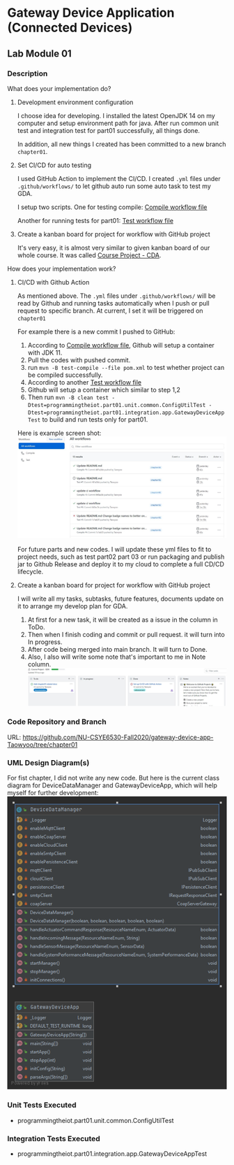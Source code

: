 # Gateway Device Application (Connected Devices)

## Lab Module 01

<!-- Be sure to implement all the PIOT-GDA-* issues (requirements) listed at [PIOT-INF-01-001 - Chapter 01](https://github.com/orgs/programming-the-iot/projects/1#column-9974937). -->

### Description

<!-- NOTE: Include two full paragraphs describing your implementation approach by answering the questions listed below. -->

What does your implementation do?

1. Development environment configuration
    
    I choose idea for developing. I installed the latest OpenJDK 14 on my computer and setup environment path for java. After run common unit test and integration test for part01 successfully, all things done.

    In addition, all new things I created has been committed to a new branch `chapter01`.

2. Set CI/CD for auto testing
   
    I used GitHub Action to implement the CI/CD. I created `.yml` files under `.github/workflows/` to let github auto run some auto task to test my GDA.

    I setup two scripts. One for testing compile: [Compile workflow file](../../.github/workflows/maven2.yml)

    Another for running tests for part01: [Test workflow file](../../.github/workflows/maven.yml)

3. Create a kanban board for project for workflow with GitHub project
   
    It's very easy, it is almost very similar to given kanban board of our whole course.
    It was called [Course Project - CDA](https://github.com/NU-CSYE6530-Fall2020/constrained-device-app-Taowyoo/projects/1).

How does your implementation work?

1. CI/CD with Github Action
   
    As mentioned above. The `.yml` files under `.github/workflows/` will be read by Github and running tasks automatically when I push or pull request to specific branch. At current, I set it will be triggered on `chapter01`

    For example there is a new commit I pushed to GitHub:

    1. According to [Compile workflow file](../../.github/workflows/maven2.yml), Github will setup a container with JDK 11.
    2. Pull the codes with pushed commit.
    3. run `mvn -B test-compile --file pom.xml` to test whether project can be compiled successfully.
    4. According to another [Test workflow file](../../.github/workflows/maven.yml)
    5. Github will setup a container which similar to step 1,2
    6. Then run `mvn -B clean test -Dtest=programmingtheiot.part01.unit.common.ConfigUtilTest -Dtest=programmingtheiot.part01.integration.app.GatewayDeviceAppTest` to build and run tests only for part01.
    
    Here is example screen shot:
    ![Github Action](./pic/GithubAction.JPG)

    For future parts and new codes. I will update these yml files to fit to project needs, such as test part02 part 03 or run packaging and publish jar to Github Release and deploy it to my cloud to complete a full CD/CD lifecycle.

2. Create a kanban board for project for workflow with GitHub project

    I will write all my tasks, subtasks, future features, documents update on it to arrange my develop plan for GDA.
    1. At first for a new task, it will be created as a issue in the column in ToDo.
    2. Then when I finish coding and commit or pull request. it will turn into In progress.
    3. After code being merged into main branch. It will turn to Done.
    4. Also, I also will write some note that's important to me in Note column.
    ![workflow](./pic/workflow.JPG)

### Code Repository and Branch

<!-- NOTE: Be sure to include the branch (e.g. https://github.com/programming-the-iot/python-components/tree/alpha001). -->

URL: https://github.com/NU-CSYE6530-Fall2020/gateway-device-app-Taowyoo/tree/chapter01

### UML Design Diagram(s)

<!-- NOTE: Include one or more UML designs representing your solution. It's expected each
diagram you provide will look similar to, but not the same as, its counterpart in the
book [Programming the IoT](https://learning.oreilly.com/library/view/programming-the-internet/9781492081401/). -->

For fist chapter, I did not write any new code. But here is the current class diagram for DeviceDataManager and GatewayDeviceApp, which will help myself for further development:
![Two Class](./pic/classdiagram.png)

### Unit Tests Executed

<!-- NOTE: TA's will execute your unit tests. You only need to list each test case below
(e.g. ConfigUtilTest, DataUtilTest, etc). Be sure to include all previous tests, too,
since you need to ensure you haven't introduced regressions. -->

- programmingtheiot.part01.unit.common.ConfigUtilTest

### Integration Tests Executed

<!-- NOTE: TA's will execute most of your integration tests using their own environment, with
some exceptions (such as your cloud connectivity tests). In such cases, they'll review
your code to ensure it's correct. As for the tests you execute, you only need to list each
test case below (e.g. SensorSimAdapterManagerTest, DeviceDataManagerTest, etc.) -->

- programmingtheiot.part01.integration.app.GatewayDeviceAppTest
